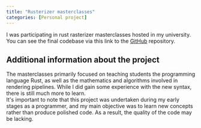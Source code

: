 ```yaml
---
title: "Rusterizer masterclasses"
categories: [Personal project]
---
```


I was participating in rust rasterizer masterclasses hosted in my university.\
You can see the final codebase via this link to the [GitHub](https://github.com/SmailikHappy/rusterizer) repository.

## Additional information about the project

The masterclasses primarily focused on teaching students the programming language Rust, as well as the mathematics and algorithms involved in rendering pipelines. While I did gain some experience with the new syntax, there is still much more to learn.\
It's important to note that this project was undertaken during my early stages as a programmer, and my main objective was to learn new concepts rather than produce polished code. As a result, the quality of the code may be lacking.
